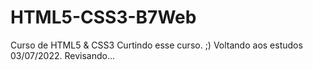# HTML5-CSS3-B7Web
 Curso de HTML5 & CSS3
 Curtindo esse curso. ;)
 Voltando aos estudos 03/07/2022. Revisando...
